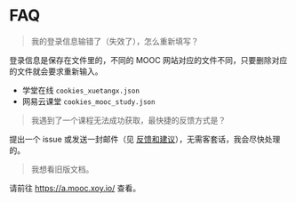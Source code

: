# FAQ

> 我的登录信息输错了（失效了），怎么重新填写？

登录信息是保存在文件里的，不同的 MOOC 网站对应的文件不同，只要删除对应的文件就会要求重新输入。

- 学堂在线 `cookies_xuetangx.json`
- 网易云课堂 `cookies_mooc_study.json`

> 我遇到了一个课程无法成功获取，最快捷的反馈方式是？

提出一个 issue 或发送一封邮件（见 [反馈和建议](feedback.md)），无需客套话，我会尽快处理的。

> 我想看旧版文档。

请前往 https://a.mooc.xoy.io/ 查看。
